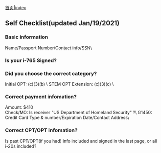 [首页](https://ion2014.github.io/OPTActionLogs/index_ch)|[index](https://ion2014.github.io/OPTActionLogs)
## Self Checklist(updated Jan/19/2021)

### Basic information

Name/Passport Number/Contact info/SSN\ 

### Is your i-765 Signed?

### Did you choose the correct category?

Initial OPT: (c)(3)(b) \ 
STEM OPT Extension: (c)(3)(c) \ 

### Correct payment infomation?
Amount: $410\
Check/MO: Is receiver "US Department of Homeland Security" ?\ 
G1450: Credit Card Type & number/Expiration Date/Contact Address\ 

### Correct CPT/OPT infomation?
Is past CPT/OPT(if you had) info included and signed in the last page, or all i-20s included?